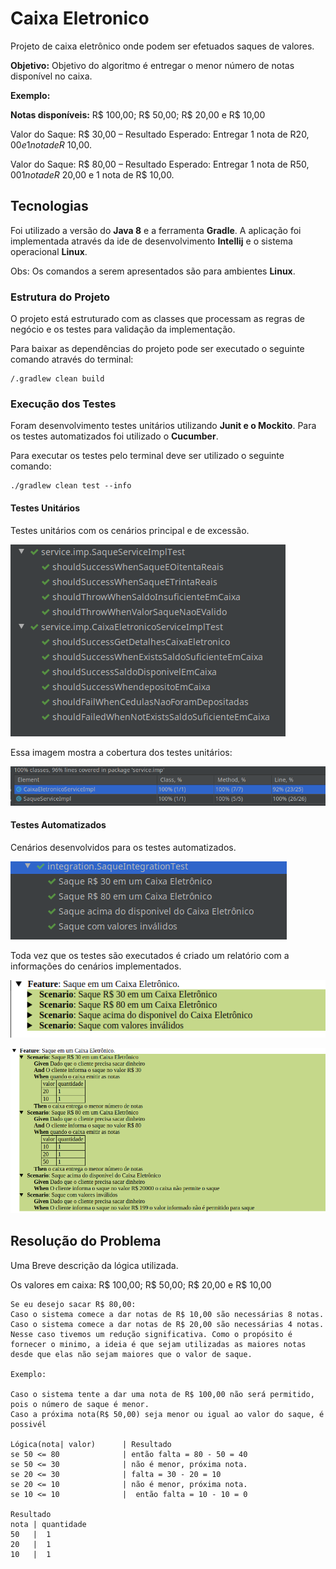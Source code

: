 # Caixa Eletronico
Projeto de caixa eletrônico onde podem ser efetuados saques de valores.

**Objetivo:** Objetivo do algoritmo é entregar o menor número de notas disponível no caixa.

**Exemplo:**

**Notas disponíveis:**  R$ 100,00; R$ 50,00; R$ 20,00 e R$ 10,00

Valor do Saque: R$ 30,00 – Resultado Esperado: Entregar 1 nota de R$20,00 e 1 nota de R$ 10,00.

Valor do Saque: R$ 80,00 – Resultado Esperado: Entregar 1 nota de R$50,00 1 nota de R$ 20,00 e 1 nota de R$ 10,00.


## Tecnologias 
 Foi utilizado a versão do  **Java 8** e a ferramenta **Gradle**. A aplicação foi implementada através da ide de desenvolvimento **Intellij** e o sistema operacional **Linux**.
 
 Obs: Os comandos a serem apresentados são para ambientes **Linux**. 

### Estrutura do Projeto

O projeto está estruturado com as classes que processam as regras de negócio e os testes para validação da implementação.

Para baixar as dependências do projeto pode ser executado o seguinte comando através do terminal:  
```
/.gradlew clean build
```

### Execução dos Testes
Foram desenvolvimento testes unitários utilizando **Junit e o Mockito**. Para os testes automatizados foi utilizado o **Cucumber**.

Para executar os testes pelo terminal deve ser utilizado o seguinte comando:

```
./gradlew clean test --info
```

#### Testes Unitários

Testes unitários com os cenários principal e de excessão.

![alt text](https://github.com/eduardadebrum/caixa-eletronico/blob/master/img/unit/Captura%20de%20tela%20de%202019-10-03%2003-07-31.png)

Essa imagem mostra a cobertura dos testes unitários:

![alt text](https://github.com/eduardadebrum/caixa-eletronico/blob/master/img/unit/Captura%20de%20tela%20de%202019-10-03%2003-08-00.png)


#### Testes Automatizados  

Cenários desenvolvidos para os testes automatizados.

![alt text](https://github.com/eduardadebrum/caixa-eletronico/blob/master/img/integration/Captura%20de%20tela%20de%202019-10-03%2003-07-02.png)

Toda vez que os testes são executados é criado um relatório com a informações do cenários implementados.

![alt text](https://github.com/eduardadebrum/caixa-eletronico/blob/master/img/integration/Captura%20de%20tela%20de%202019-10-03%2003-49-21.png)

![alt text](https://github.com/eduardadebrum/caixa-eletronico/blob/master/img/integration/Captura%20de%20tela%20de%202019-10-03%2003-50-20.png)

## Resolução do Problema
Uma Breve descrição da lógica utilizada.

Os valores em caixa: R$ 100,00; R$ 50,00; R$ 20,00 e R$ 10,00

```
Se eu desejo sacar R$ 80,00:
Caso o sistema comece a dar notas de R$ 10,00 são necessárias 8 notas. 
Caso o sistema comece a dar notas de R$ 20,00 são necessárias 4 notas. 
Nesse caso tivemos um redução significativa. Como o propósito é fornecer o minimo, a ideia é que sejam utilizadas as maiores notas desde que elas não sejam maiores que o valor de saque. 

Exemplo:

Caso o sistema tente a dar uma nota de R$ 100,00 não será permitido, pois o número de saque é menor.
Caso a próxima nota(R$ 50,00) seja menor ou igual ao valor do saque, é possivél 

Lógica(nota| valor)      | Resultado 
se 50 <= 80              | então falta = 80 - 50 = 40
se 50 <= 30              | não é menor, próxima nota.
se 20 <= 30              | falta = 30 - 20 = 10
se 20 <= 10              | não é menor, próxima nota.
se 10 <= 10              |  então falta = 10 - 10 = 0

Resultado 
nota | quantidade
50   |  1 
20   |  1
10   |  1


```
